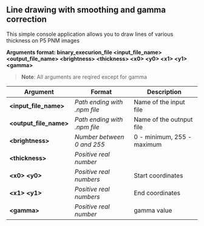 ## Line drawing with smoothing and gamma correction

This simple console application allows you to draw lines of various thickness on P5 PNM images

**Arguments format: binary_execurion_file <input_file_name> <output_file_name> \<brightness> \<thickness> \<x0> \<y0> \<x1> \<y1> \<gamma>**
>**Note**: All arguments are reqired except for gamma

| Argument | Format | Description |
|---|---|---|
|**<input_file_name>**|*Path ending with .npm file*|Name of the input file|
|**<output_file_name>**|*Path ending with .npm file*|Name of the outnput file|
|**\<brightness>**|*Number between 0 and 255*|0 - minimum, 255 - maximum|
|**\<thickness>**|*Positive real number*||
|**\<x0> \<y0>**|*Positive real numbers*|Start coordinates|
|**\<x1> \<y1>**|*Positive real numbers*|End coordinates|
|**\<gamma>**|*Positive real number*|gamma value|
